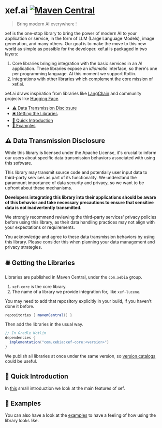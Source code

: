 # xef.ai [![Maven Central](https://img.shields.io/maven-central/v/com.xebia/xef-core?color=4caf50&label=latest%20release)](https://central.sonatype.com/artifact/com.xebia/xef-core)

> Bring modern AI everywhere !

xef is the one-stop library to bring the power of modern AI to your application or service,
in the form of LLM (Large Language Models), image generation, and many others.
Our goal is to make the move to this new world as simple as possible for the developer.
xef.ai is packaged in two layers:
1. Core libraries bringing integration with the basic services in an AI application. 
   These libraries expose an _idiomatic_ interface, so there's one per programming language.
   At this moment we support Kotlin.
2. Integrations with other libraries which complement the core mission of xef.ai.

xef.ai draws inspiration from libraries like [LangChain](https://docs.langchain.com/docs/)
and community projects like [Hugging Face](https://huggingface.co/).

<!-- TOC -->
* [⚠️ Data Transmission Disclosure](#-data-transmission-disclosure)
* [🛎️ Getting the Libraries](#-getting-the-libraries)
* [📖 Quick Introduction](#-quick-introduction)
* [🚀 Examples](#-examples)
<!-- TOC -->

## ⚠️ Data Transmission Disclosure

While this library is licensed under the Apache License, it's crucial
to inform our users about specific data transmission behaviors associated
with using this software.

This library may transmit source code and potentially user input data to
third-party services as part of its functionality. We understand the paramount
importance of data security and privacy, so we want to be upfront about these mechanisms.

**Developers integrating this library into their applications should be aware
of this behavior and take necessary precautions to ensure that sensitive data
is not inadvertently transmitted.**

We strongly recommend reviewing the third-party services' privacy policies
before using this library, as their data handling practices may not align with
your expectations or requirements.

You acknowledge and agree to these data transmission behaviors by using this
library. Please consider this when planning your data management and privacy
strategies.

## 🛎️ Getting the Libraries

Libraries are published in Maven Central, under the `com.xebia` group.

1. `xef-core` is the core library.
2. The name of a library we provide integration for, like `xef-lucene`.

You may need to add that repository explicitly in your build, if you haven't done it before.

```groovy
repositories { mavenCentral() }
```

Then add the libraries in the usual way.

```groovy
// In Gradle Kotlin 
dependencies {
  implementation("com.xebia:xef-core:<version>")
}
```

We publish all libraries at once under the same version, so
[version catalogs](https://docs.gradle.org/current/userguide/platforms.html#sec:sharing-catalogs)
could be useful.

## 📖 Quick Introduction

In [this](https://xef.ai/learn/quickstart/) small introduction we look at the main features of xef.

## 🚀 Examples

You can also have a look at the [examples](https://github.com/xebia-functional/xef/tree/main/examples/src/main/kotlin/com/xebia/functional/xef/conversation) to have a feeling of how using the library looks like.
